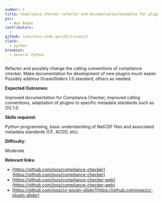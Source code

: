 ```yaml
---
number: 1
title: Compliance Checker refactor and documentation/examples for plugins
pis:
  - Ben Adams
contributors:
  - 
github: ioos/ioos-code-sprint/issues/2
slack:
  - python
breakout:
  - General Python
---
```


Refactor and possibly change the calling conventions of compliance checker. Make documentation for development of new plugins much easier. Possibly address OceanGliders 1.0 standard, others as needed.

**Expected Outcomes:**

Improved documentation for Compliance Checker, improved calling conventions, adaptation of plugins to specific metadata standards such as OG 1.0

**Skills required:**

Python programming, basic understanding of NetCDF files and associated metadata standards (CF, ACDD, etc).

**Difficulty:**

Moderate

**Relevant links:**

* [https://github.com/ioos/compliance-checker](https://github.com/ioos/compliance-checker)
* [https://github.com/ioos/compliance-checker-web](https://github.com/ioos/compliance-checker-web)
* [https://github.com/ioos/cc-plugin-glider](https://github.com/ioos/cc-plugin-glider)